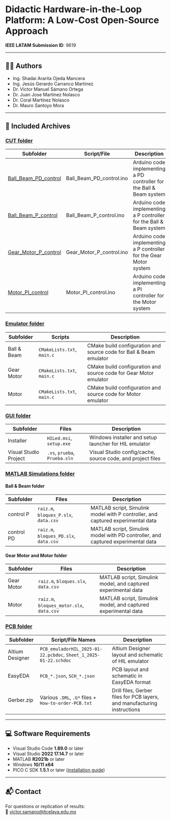 # Didactic Hardware-in-the-Loop Platform: A Low-Cost Open-Source Approach

**IEEE LATAM Submission ID**: 9619

---

## 👨‍🔬 Authors

- Ing. Shadai Ararita Ojeda Mancera  
- Ing. Jesús Gerardo Carranco Martínez  
- Dr. Víctor Manuel Sámano Ortega  
- Dr. Juan Jose Martínez Nolasco  
- Dr. Coral Martínez Nolasco  
- Dr. Mauro Santoyo Mora

---

## 📁 Included Archives

### [CUT folder](./CUT)

| Subfolder             | Script/File                       | Description                                                               |
|-----------------------|-----------------------------------|---------------------------------------------------------------------------|
| [Ball_Beam_PD_control](./CUT/Ball_Beam_PD_control)  | Ball_Beam_PD_control.ino          | Arduino code implementing a PD controller for the Ball & Beam system      |
| [Ball_Beam_P_control](./CUT/Ball_Beam_P_control)   | Ball_Beam_P_control.ino           | Arduino code implementing a P controller for the Ball & Beam system       |
| [Gear_Motor_P_control](./CUT/Gear_Motor_P_control)  | Gear_Motor_P_control.ino          | Arduino code implementing a P controller for the Gear Motor system        |
| [Motor_PI_control](./CUT/Motor_PI_control)      | Motor_PI_control.ino              | Arduino code implementing a PI controller for the Motor system            |

### [Emulator folder](./Emulator)

| Subfolder     | Scripts                  | Description                                                                 |
|---------------|---------------------------|-----------------------------------------------------------------------------|
| Ball & Beam   | `CMakeLists.txt`, `main.c`| CMake build configuration and source code for Ball & Beam emulator         |
| Gear Motor    | `CMakeLists.txt`, `main.c`| CMake build configuration and source code for Gear Motor emulator          |
| Motor         | `CMakeLists.txt`, `main.c`| CMake build configuration and source code for Motor emulator               |

### [GUI folder](./GUI)

| Subfolder                | Files                                     | Description                                                                 |
|--------------------------|-------------------------------------------|-----------------------------------------------------------------------------|
| Installer                | `HILed.msi`, `setup.exe`                  | Windows installer and setup launcher for HIL emulator                      |
| Visual Studio Project    | `.vs`, `prueba`, `Prueba.sln`             | Visual Studio config/cache, source code, and project files                 |

### [MATLAB Simulations folder](./MATLAB%20simulations)

#### Ball & Beam folder

| Subfolder     | Files                                 | Description                                                                  |
|---------------|----------------------------------------|------------------------------------------------------------------------------|
| control P     | `raiz.m`, `bloques_P.slx`, `data.csv` | MATLAB script, Simulink model with P controller, and captured experimental data |
| control PD    | `raiz.m`, `bloques_PD.slx`, `data.csv`| MATLAB script, Simulink model with PD controller, and captured experimental data |

#### Gear Motor and Motor folder

| Subfolder     | Files                                   | Description                                                                  |
|---------------|------------------------------------------|------------------------------------------------------------------------------|
| Gear Motor    | `raiz.m`, `bloques.slx`, `data.csv`      | MATLAB script, Simulink model, and captured experimental data               |
| Motor         | `raiz.m`, `bloques_motor.slx`, `data.csv`| MATLAB script, Simulink model, and captured experimental data               |

### [PCB folder](./PCB)

| Subfolder         | Script/File Names                                      | Description                                                                 |
|-------------------|--------------------------------------------------------|-----------------------------------------------------------------------------|
| Altium Designer   | `PCB_emuladorHIL_2025-01-22.pcbdoc`, `Sheet_1_2025-01-22.schdoc` | Altium Designer layout and schematic of HIL emulator              |
| EasyEDA           | `PCB_*.json`, `SCH_*.json`                             | PCB layout and schematic in EasyEDA format                                  |
| Gerber.zip        | Various `.DRL`, `.G*` files + `How-to-order-PCB.txt`   | Drill files, Gerber files for PCB layers, and manufacturing instructions    |

---

## 💻 Software Requirements

- Visual Studio Code **1.89.0** or later  
- Visual Studio **2022 17.14.7** or later  
- MATLAB **R2021b** or later  
- Windows **10/11 x64**  
- PICO C SDK **1.5.1** or later ([installation guide](https://www.youtube.com/watch?v=gElPEETEqHI))

---

## 📬 Contact

For questions or replication of results:  
📧 [victor.samano@itcelaya.edu.mx](mailto:victor.samano@itcelaya.edu.mx)
